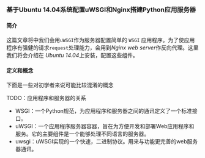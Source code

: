 ### 基于Ubuntu 14.04系统配置uWSGI和Nginx搭建Python应用服务器

#### 简介

这篇文章将中我们会用`uWSGI`作为服务器配置简单的 `WSGI` 应用程序。为了使应用程序有强健的请求`request`处理能力，会用到*Nginx web server*作反向代理。这里我们将会介绍在 *Ubuntu 14.04*上安装，配置这些组件。

#### 定义和概念

下面是一些对初学者来说可能比较混淆的概念

TODO：应用程序和服务器的关系

* WSGI：一个Python规范，为应用程序和服务器之间的通讯定义了一个标准接口。
* uWSGI：一个应用程序服务器容器，旨在为方便开发和部署Web应用程序和服务。它的主要组件是一个能够处理不同语言的服务器。
* uwsgi：uWSGI实现的一个快速，二进制协议。用来与功能更完善的web服务器通讯。

